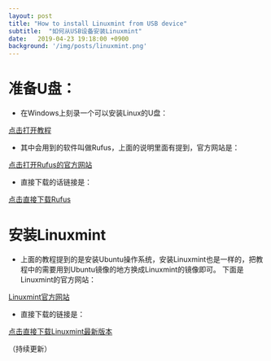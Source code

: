 ```yaml
---
layout: post
title: "How to install Linuxmint from USB device"
subtitle:  "如何从USB设备安装Linuxmint"
date:   2019-04-23 19:18:00 +0900
background: '/img/posts/linuxmint.png'
---
```


# 准备U盘：

* 在Windows上刻录一个可以安装Linux的U盘：

[点击打开教程](https://tutorials.ubuntu.com/tutorial/tutorial-create-a-usb-stick-on-windows#0)

* 其中会用到的软件叫做Rufus，上面的说明里面有提到，官方网站是：

[点击打开Rufus的官方网站](https://rufus.akeo.ie/)

* 直接下载的话链接是：

[点击直接下载Rufus](https://github.com/pbatard/rufus/releases/download/v3.5/rufus-3.5.exe)

# 安装Linuxmint

* 上面的教程提到的是安装Ubuntu操作系统，安装Linuxmint也是一样的，把教程中的需要用到Ubuntu镜像的地方换成Linuxmint的镜像即可。
下面是Linuxmint的官方网站：

[Linuxmint官方网站](https://linuxmint.com/)

* 直接下载的链接是：

[点击直接下载Linuxmint最新版本](http://mirrors.evowise.com/linuxmint/stable/19.1/linuxmint-19.1-cinnamon-64bit.iso)

（持续更新）
